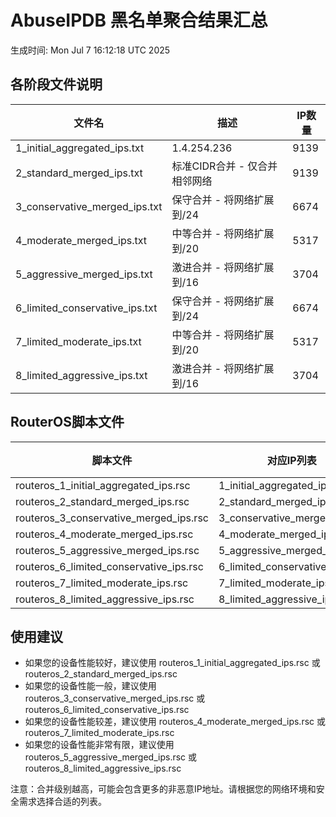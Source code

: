 # AbuseIPDB 黑名单聚合结果汇总
生成时间: Mon Jul  7 16:12:18 UTC 2025

## 各阶段文件说明

| 文件名 | 描述 | IP数量 |
|--------|------|--------|
| 1_initial_aggregated_ips.txt | 1.4.254.236 | 9139 |
| 2_standard_merged_ips.txt | 标准CIDR合并 - 仅合并相邻网络 | 9139 |
| 3_conservative_merged_ips.txt | 保守合并 - 将网络扩展到/24 | 6674 |
| 4_moderate_merged_ips.txt | 中等合并 - 将网络扩展到/20 | 5317 |
| 5_aggressive_merged_ips.txt | 激进合并 - 将网络扩展到/16 | 3704 |
| 6_limited_conservative_ips.txt | 保守合并 - 将网络扩展到/24 | 6674 |
| 7_limited_moderate_ips.txt | 中等合并 - 将网络扩展到/20 | 5317 |
| 8_limited_aggressive_ips.txt | 激进合并 - 将网络扩展到/16 | 3704 |

## RouterOS脚本文件

| 脚本文件 | 对应IP列表 | IP数量 |
|----------|------------|--------|
| routeros_1_initial_aggregated_ips.rsc | 1_initial_aggregated_ips.txt | 9139 |
| routeros_2_standard_merged_ips.rsc | 2_standard_merged_ips.txt | 9139 |
| routeros_3_conservative_merged_ips.rsc | 3_conservative_merged_ips.txt | 6674 |
| routeros_4_moderate_merged_ips.rsc | 4_moderate_merged_ips.txt | 5317 |
| routeros_5_aggressive_merged_ips.rsc | 5_aggressive_merged_ips.txt | 3704 |
| routeros_6_limited_conservative_ips.rsc | 6_limited_conservative_ips.txt | 6674 |
| routeros_7_limited_moderate_ips.rsc | 7_limited_moderate_ips.txt | 5317 |
| routeros_8_limited_aggressive_ips.rsc | 8_limited_aggressive_ips.txt | 3704 |

## 使用建议

- 如果您的设备性能较好，建议使用 routeros_1_initial_aggregated_ips.rsc 或 routeros_2_standard_merged_ips.rsc
- 如果您的设备性能一般，建议使用 routeros_3_conservative_merged_ips.rsc 或 routeros_6_limited_conservative_ips.rsc
- 如果您的设备性能较差，建议使用 routeros_4_moderate_merged_ips.rsc 或 routeros_7_limited_moderate_ips.rsc
- 如果您的设备性能非常有限，建议使用 routeros_5_aggressive_merged_ips.rsc 或 routeros_8_limited_aggressive_ips.rsc

注意：合并级别越高，可能会包含更多的非恶意IP地址。请根据您的网络环境和安全需求选择合适的列表。
